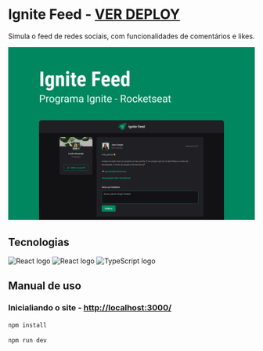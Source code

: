 # Ignite Feed - [VER DEPLOY](https://ignite-feed-navy-six.vercel.app)

Simula o feed de redes sociais, com funcionalidades de comentários e likes.

![thumbnail](./docs/thumbnail.png)

## Tecnologias
<img src="https://github-production-user-asset-6210df.s3.amazonaws.com/62091613/261395532-b40892ef-efb8-4b0e-a6b5-d1cfc2f3fc35.png" height="40" width="52" alt="React logo"  />
<img src="https://cdn.jsdelivr.net/gh/devicons/devicon/icons/react/react-original.svg" height="40" width="52" alt="React logo"  />
<img src="https://upload.wikimedia.org/wikipedia/commons/4/4c/Typescript_logo_2020.svg" height="40" width="52" alt="TypeScript logo"  />

## Manual de uso
### Inicialiando o site - [http://localhost:3000/](http://localhost:3000/)
```sh
npm install
```
```sh
npm run dev
```
